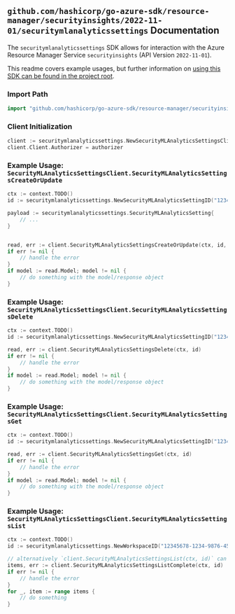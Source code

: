 
## `github.com/hashicorp/go-azure-sdk/resource-manager/securityinsights/2022-11-01/securitymlanalyticssettings` Documentation

The `securitymlanalyticssettings` SDK allows for interaction with the Azure Resource Manager Service `securityinsights` (API Version `2022-11-01`).

This readme covers example usages, but further information on [using this SDK can be found in the project root](https://github.com/hashicorp/go-azure-sdk/tree/main/docs).

### Import Path

```go
import "github.com/hashicorp/go-azure-sdk/resource-manager/securityinsights/2022-11-01/securitymlanalyticssettings"
```


### Client Initialization

```go
client := securitymlanalyticssettings.NewSecurityMLAnalyticsSettingsClientWithBaseURI("https://management.azure.com")
client.Client.Authorizer = authorizer
```


### Example Usage: `SecurityMLAnalyticsSettingsClient.SecurityMLAnalyticsSettingsCreateOrUpdate`

```go
ctx := context.TODO()
id := securitymlanalyticssettings.NewSecurityMLAnalyticsSettingID("12345678-1234-9876-4563-123456789012", "example-resource-group", "workspaceValue", "securityMLAnalyticsSettingValue")

payload := securitymlanalyticssettings.SecurityMLAnalyticsSetting{
	// ...
}


read, err := client.SecurityMLAnalyticsSettingsCreateOrUpdate(ctx, id, payload)
if err != nil {
	// handle the error
}
if model := read.Model; model != nil {
	// do something with the model/response object
}
```


### Example Usage: `SecurityMLAnalyticsSettingsClient.SecurityMLAnalyticsSettingsDelete`

```go
ctx := context.TODO()
id := securitymlanalyticssettings.NewSecurityMLAnalyticsSettingID("12345678-1234-9876-4563-123456789012", "example-resource-group", "workspaceValue", "securityMLAnalyticsSettingValue")

read, err := client.SecurityMLAnalyticsSettingsDelete(ctx, id)
if err != nil {
	// handle the error
}
if model := read.Model; model != nil {
	// do something with the model/response object
}
```


### Example Usage: `SecurityMLAnalyticsSettingsClient.SecurityMLAnalyticsSettingsGet`

```go
ctx := context.TODO()
id := securitymlanalyticssettings.NewSecurityMLAnalyticsSettingID("12345678-1234-9876-4563-123456789012", "example-resource-group", "workspaceValue", "securityMLAnalyticsSettingValue")

read, err := client.SecurityMLAnalyticsSettingsGet(ctx, id)
if err != nil {
	// handle the error
}
if model := read.Model; model != nil {
	// do something with the model/response object
}
```


### Example Usage: `SecurityMLAnalyticsSettingsClient.SecurityMLAnalyticsSettingsList`

```go
ctx := context.TODO()
id := securitymlanalyticssettings.NewWorkspaceID("12345678-1234-9876-4563-123456789012", "example-resource-group", "workspaceValue")

// alternatively `client.SecurityMLAnalyticsSettingsList(ctx, id)` can be used to do batched pagination
items, err := client.SecurityMLAnalyticsSettingsListComplete(ctx, id)
if err != nil {
	// handle the error
}
for _, item := range items {
	// do something
}
```
